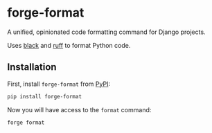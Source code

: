 # forge-format

A unified, opinionated code formatting command for Django projects.

Uses [black](https://github.com/psf/black) and [ruff](https://github.com/charliermarsh/ruff/) to format Python code.


## Installation

First, install `forge-format` from [PyPI](https://pypi.org/project/forge-format/):

```sh
pip install forge-format
```

Now you will have access to the `format` command:

```sh
forge format
```
